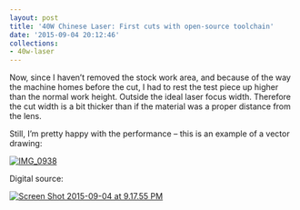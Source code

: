 ```yaml
---
layout: post
title: '40W Chinese Laser: First cuts with open-source toolchain'
date: '2015-09-04 20:12:46'
collections:
- 40w-laser
---
```



Now, since I haven’t removed the stock work area, and because of the way the machine homes before the cut, I had to rest the test piece up higher than the normal work height. Outside the ideal laser focus width. Therefore the cut width is a bit thicker than if the material was a proper distance from the lens.

Still, I’m pretty happy with the performance – this is an example of a vector drawing:

[![IMG_0938](https://i2.wp.com/res.cloudinary.com/thecase/image/upload/h_300,w_225/v1514683164/IMG_0938-e1441423146424_tjslw1.jpg?resize=225%2C300)](https://i0.wp.com/res.cloudinary.com/thecase/image/upload/v1514683164/IMG_0938-e1441423146424_tjslw1.jpg)

Digital source:

[![Screen Shot 2015-09-04 at 9.17.55 PM](https://i0.wp.com/res.cloudinary.com/thecase/image/upload/h_278,w_300/v1514683155/Screen-Shot-2015-09-04-at-9.17.55-PM_qpzw3x.png?resize=300%2C278)](https://i1.wp.com/res.cloudinary.com/thecase/image/upload/v1514683155/Screen-Shot-2015-09-04-at-9.17.55-PM_qpzw3x.png)


